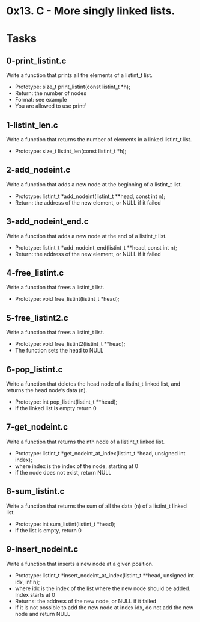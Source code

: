 # 0x13. C - More singly linked lists.

# Tasks
## 0-print_listint.c
Write a function that prints all the elements of a listint_t list.
 - Prototype: size_t print_listint(const listint_t *h);
 - Return: the number of nodes
 - Format: see example
 - You are allowed to use printf

 ## 1-listint_len.c
 Write a function that returns the number of elements in a linked listint_t list.
 - Prototype: size_t listint_len(const listint_t *h);

## 2-add_nodeint.c
Write a function that adds a new node at the beginning of a listint_t list.
 - Prototype: listint_t *add_nodeint(listint_t **head, const int n);
 - Return: the address of the new element, or NULL if it failed

 ## 3-add_nodeint_end.c
 Write a function that adds a new node at the end of a listint_t list.
 - Prototype: listint_t *add_nodeint_end(listint_t **head, const int n);
 - Return: the address of the new element, or NULL if it failed

## 4-free_listint.c
Write a function that frees a listint_t list.
 - Prototype: void free_listint(listint_t *head);

## 5-free_listint2.c
 Write a function that frees a listint_t list.
 - Prototype: void free_listint2(listint_t **head);
 - The function sets the head to NULL

## 6-pop_listint.c
 Write a function that deletes the head node of a listint_t linked list, and returns the head node’s data (n).
 - Prototype: int pop_listint(listint_t **head);
 - if the linked list is empty return 0

## 7-get_nodeint.c
 Write a function that returns the nth node of a listint_t linked list.
 - Prototype: listint_t *get_nodeint_at_index(listint_t *head, unsigned int index);
 - where index is the index of the node, starting at 0
 - if the node does not exist, return NULL

## 8-sum_listint.c
Write a function that returns the sum of all the data (n) of a listint_t linked list.
 - Prototype: int sum_listint(listint_t *head);
 - if the list is empty, return 0

 ## 9-insert_nodeint.c
 Write a function that inserts a new node at a given position.
 - Prototype: listint_t *insert_nodeint_at_index(listint_t **head, unsigned int idx, int n);
 - where idx is the index of the list where the new node should be added. Index starts at 0
 - Returns: the address of the new node, or NULL if it failed
 - if it is not possible to add the new node at index idx, do not add the new node and return NULL

 ## 



